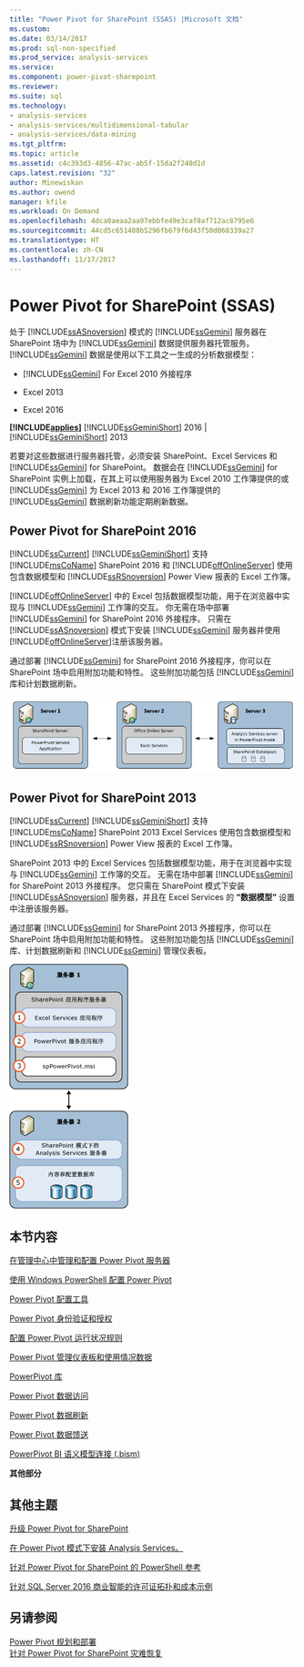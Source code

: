 ```yaml
---
title: "Power Pivot for SharePoint (SSAS) |Microsoft 文档"
ms.custom: 
ms.date: 03/14/2017
ms.prod: sql-non-specified
ms.prod_service: analysis-services
ms.service: 
ms.component: power-pivot-sharepoint
ms.reviewer: 
ms.suite: sql
ms.technology:
- analysis-services
- analysis-services/multidimensional-tabular
- analysis-services/data-mining
ms.tgt_pltfrm: 
ms.topic: article
ms.assetid: c4c393d3-4856-47ac-ab5f-15da2f240d1d
caps.latest.revision: "32"
author: Minewiskan
ms.author: owend
manager: kfile
ms.workload: On Demand
ms.openlocfilehash: 4dca0aeaa2aa97ebbfe49e3caf8af712ac8795e6
ms.sourcegitcommit: 44cd5c651488b5296fb679f6d43f50d068339a27
ms.translationtype: HT
ms.contentlocale: zh-CN
ms.lasthandoff: 11/17/2017
---
```

# <a name="power-pivot-for-sharepoint-ssas"></a>Power Pivot for SharePoint (SSAS)
  处于 [!INCLUDE[ssASnoversion](../../includes/ssasnoversion-md.md)] 模式的 [!INCLUDE[ssGemini](../../includes/ssgemini-md.md)] 服务器在 SharePoint 场中为 [!INCLUDE[ssGemini](../../includes/ssgemini-md.md)] 数据提供服务器托管服务。 [!INCLUDE[ssGemini](../../includes/ssgemini-md.md)] 数据是使用以下工具之一生成的分析数据模型：  
  
-   [!INCLUDE[ssGemini](../../includes/ssgemini-md.md)] For Excel 2010 外接程序  
  
-   Excel 2013  
  
-   Excel 2016  
  
 **[!INCLUDE[applies](../../includes/applies-md.md)]**  [!INCLUDE[ssGeminiShort](../../includes/ssgeminishort-md.md)] 2016 | [!INCLUDE[ssGeminiShort](../../includes/ssgeminishort-md.md)] 2013  
  
 若要对这些数据进行服务器托管，必须安装 SharePoint、Excel Services 和 [!INCLUDE[ssGemini](../../includes/ssgemini-md.md)] for SharePoint。 数据会在 [!INCLUDE[ssGemini](../../includes/ssgemini-md.md)] for SharePoint 实例上加载，在其上可以使用服务器为 Excel 2010 工作簿提供的或 [!INCLUDE[ssGemini](../../includes/ssgemini-md.md)] 为 Excel 2013 和 2016 工作簿提供的 [!INCLUDE[ssGemini](../../includes/ssgemini-md.md)] 数据刷新功能定期刷新数据。  
  
## <a name="power-pivot-for-sharepoint-2016"></a>Power Pivot for SharePoint 2016  
 [!INCLUDE[ssCurrent](../../includes/sscurrent-md.md)] [!INCLUDE[ssGeminiShort](../../includes/ssgeminishort-md.md)] 支持 [!INCLUDE[msCoName](../../includes/msconame-md.md)] SharePoint 2016 和 [!INCLUDE[offOnlineServer](../../includes/offonlineserver-md.md)] 使用包含数据模型和 [!INCLUDE[ssRSnoversion](../../includes/ssrsnoversion-md.md)] Power View 报表的 Excel 工作簿。  
  
 [!INCLUDE[offOnlineServer](../../includes/offonlineserver-md.md)] 中的 Excel 包括数据模型功能，用于在浏览器中实现与 [!INCLUDE[ssGemini](../../includes/ssgemini-md.md)] 工作簿的交互。 你无需在场中部署 [!INCLUDE[ssGemini](../../includes/ssgemini-md.md)] for SharePoint 2016 外接程序。 只需在 [!INCLUDE[ssASnoversion](../../includes/ssasnoversion-md.md)] 模式下安装 [!INCLUDE[ssGemini](../../includes/ssgemini-md.md)] 服务器并使用 [!INCLUDE[offOnlineServer](../../includes/offonlineserver-md.md)]注册该服务器。  
  
 通过部署 [!INCLUDE[ssGemini](../../includes/ssgemini-md.md)] for SharePoint 2016 外接程序，你可以在 SharePoint 场中启用附加功能和特性。 这些附加功能包括 [!INCLUDE[ssGemini](../../includes/ssgemini-md.md)] 库和计划数据刷新。  
  
 ![SSAS Power Pivot 模式 3 服务器与 Office Online Server](../../analysis-services/power-pivot-sharepoint/media/as-powerpivot-mode-3server-oos-deploy.png "SSAS Power Pivot 模式 3 服务器与 Office Online Server")  
  
## <a name="power-pivot-for-sharepoint-2013"></a>Power Pivot for SharePoint 2013  
 [!INCLUDE[ssCurrent](../../includes/sscurrent-md.md)] [!INCLUDE[ssGeminiShort](../../includes/ssgeminishort-md.md)] 支持 [!INCLUDE[msCoName](../../includes/msconame-md.md)] SharePoint 2013 Excel Services 使用包含数据模型和 [!INCLUDE[ssRSnoversion](../../includes/ssrsnoversion-md.md)] Power View 报表的 Excel 工作簿。  
  
 SharePoint 2013 中的 Excel Services 包括数据模型功能，用于在浏览器中实现与 [!INCLUDE[ssGemini](../../includes/ssgemini-md.md)] 工作簿的交互。 无需在场中部署 [!INCLUDE[ssGemini](../../includes/ssgemini-md.md)] for SharePoint 2013 外接程序。 您只需在 SharePoint 模式下安装 [!INCLUDE[ssASnoversion](../../includes/ssasnoversion-md.md)] 服务器，并且在 Excel Services 的 **“数据模型”** 设置中注册该服务器。  
  
 通过部署 [!INCLUDE[ssGemini](../../includes/ssgemini-md.md)] for SharePoint 2013 外接程序，你可以在 SharePoint 场中启用附加功能和特性。 这些附加功能包括 [!INCLUDE[ssGemini](../../includes/ssgemini-md.md)] 库、计划数据刷新和 [!INCLUDE[ssGemini](../../includes/ssgemini-md.md)] 管理仪表板。  
  
 ![SSAS PowerPivot 模式 2 服务器部署](../../analysis-services/power-pivot-sharepoint/media/as-powerpivot-mode-2server-deployment.gif "SSAS PowerPivot 模式 2 服务器部署")  
  
##  <a name="bkmk_RelatedContent"></a> 本节内容  
 [在管理中心中管理和配置 Power Pivot 服务器](../../analysis-services/power-pivot-sharepoint/power-pivot-server-administration-and-configuration-in-central-administration.md)  
  
 [使用 Windows PowerShell 配置 Power Pivot](../../analysis-services/power-pivot-sharepoint/power-pivot-configuration-using-windows-powershell.md)  
  
 [Power Pivot 配置工具](../../analysis-services/power-pivot-sharepoint/power-pivot-configuration-tools.md)  
  
 [Power Pivot 身份验证和授权](../../analysis-services/power-pivot-sharepoint/power-pivot-authentication-and-authorization.md)  
  
 [配置 Power Pivot 运行状况规则](../../analysis-services/power-pivot-sharepoint/configure-power-pivot-health-rules.md)  
  
 [Power Pivot 管理仪表板和使用情况数据](../../analysis-services/power-pivot-sharepoint/power-pivot-management-dashboard-and-usage-data.md)  
  
 [PowerPivot 库](http://msdn.microsoft.com/library/2a0db616-e08e-4062-aac8-979f8cad7794)  
  
 [Power Pivot 数据访问](../../analysis-services/power-pivot-sharepoint/power-pivot-data-access.md)  
  
 [Power Pivot 数据刷新](../../analysis-services/power-pivot-sharepoint/power-pivot-data-refresh.md)  
  
 [Power Pivot 数据馈送](../../analysis-services/power-pivot-sharepoint/power-pivot-data-feeds.md)  
  
 [PowerPivot BI 语义模型连接 (.bism)](../../analysis-services/power-pivot-sharepoint/power-pivot-bi-semantic-model-connection-bism.md)  
  
 **其他部分**  
  
## <a name="additional-topics"></a>其他主题  
 [升级 Power Pivot for SharePoint](../../database-engine/install-windows/upgrade-power-pivot-for-sharepoint.md)  
  
 [在 Power Pivot 模式下安装 Analysis Services。](../../analysis-services/instances/install-windows/install-analysis-services-in-power-pivot-mode.md)  
  
 [针对 Power Pivot for SharePoint 的 PowerShell 参考](../../analysis-services/powershell/powershell-reference-for-power-pivot-for-sharepoint.md)  
  
 [针对 SQL Server 2016 商业智能的许可证拓扑和成本示例](http://msdn.microsoft.com/library/682b8711-407a-48d1-9807-415d4c24dad6)  
  
## <a name="see-also"></a>另请参阅  
 [Power Pivot 规划和部署](http://go.microsoft.com/fwlink/?linkID=220972)   
 [针对 Power Pivot for SharePoint 灾难恢复](http://go.microsoft.com/fwlink/p/?LinkId=389570)  
  
  
